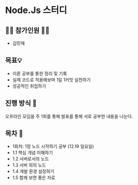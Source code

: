 # Node.Js 스터디

## 🙋‍♂️ 참가인원 🙋‍♀️
- 김민재

## 목표💡
- 이론 공부를 통한 정리 및 기록 
- 실제 코드로 적용해보며 1일 1커밋 실천하기
- 성공적인 취업하기

## 진행 방식 🎲
오프라인 모임을 주 1회를 통해 발표를 통해 서로 공부한 내용을 나눈다.


## 목차 🔎

- 1회차: 1장 노드 시작하기 공부 (12.19 일요일)
- 1.1 핵심 개념 이해하기
- 1.2 서버로서의 노드
- 1.3 서버 외의 노드
- 1.4 개발 환경 설정하기
- 1.5 함께 보면 좋은 자료

